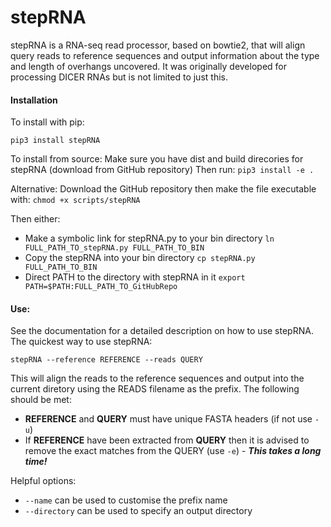 # stepRNA

stepRNA is a RNA-seq read processor, based on bowtie2, that will align query reads to reference sequences and output information about the type and length of overhangs uncovered. It was originally developed for processing DICER RNAs but is not limited to just this.

#### Installation

To install with pip:

```pip3 install stepRNA```

To install from source:
Make sure you have dist and build direcories for stepRNA (download from GitHub repository)
Then run:
```pip3 install -e .```

Alternative:
Download the GitHub repository then make the file executable with:
```chmod +x scripts/stepRNA```

Then either:
- Make a symbolic link for stepRNA.py to your bin directory
```ln FULL_PATH_TO_stepRNA.py FULL_PATH_TO_BIN```
- Copy the stepRNA into your bin directory
```cp stepRNA.py FULL_PATH_TO_BIN```
- Direct PATH to the directory with stepRNA in it
```export PATH=$PATH:FULL_PATH_TO_GitHubRepo```

#### Use:
See the documentation for a detailed description on how to use stepRNA.
The quickest way to use stepRNA:

```stepRNA --reference REFERENCE --reads QUERY```
 
This will align the reads to the reference sequences and output into the current diretory using the READS filename as the prefix. The following should be met:
- **REFERENCE** and **QUERY** must have unique FASTA headers (if not use ```-u```)
- If **REFERENCE** have been extracted from **QUERY** then it is advised to remove the exact matches from the QUERY (use ```-e```) - ***This takes a long time!***

Helpful options:
- ```--name``` can be used to customise the prefix name
- ```--directory``` can be used to specify an output directory
